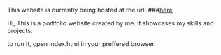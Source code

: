 This website is currently being hosted at the url: 
###[here](https://portfolio-ce6f9.web.app/)

Hi, This is a portfolio website created by me. 
it showcases my skills and projects.

to run it, open index.html in your preffered browser.